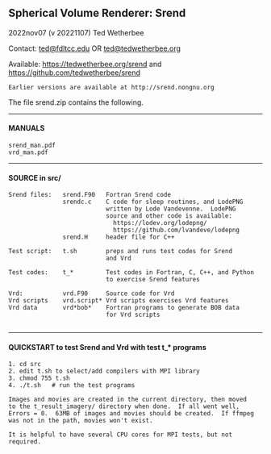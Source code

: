 ## Spherical Volume Renderer: Srend   
2022nov07 (v 20221107)   Ted Wetherbee   

Contact: ted@fdltcc.edu  OR  ted@tedwetherbee.org

Available:  https://tedwetherbee.org/srend  and  https://github.com/tedwetherbee/srend
```
Earlier versions are available at http://srend.nongnu.org  
```
The file srend.zip contains the following.
**********************************************************************
#### MANUALS
```
srend_man.pdf
vrd_man.pdf
```

**********************************************************************
#### SOURCE in src/
```
Srend files:   srend.F90   Fortran Srend code
               srendc.c    C code for sleep routines, and LodePNG
                           written by Lode Vandevenne.  LodePNG  
                           source and other code is available:
                             https://lodev.org/lodepng/
                             https://github.com/lvandeve/lodepng
               srend.H     header file for C++
               
Test script:   t.sh        preps and runs test codes for Srend
                           and Vrd
                           
Test codes:    t_*         Test codes in Fortran, C, C++, and Python
                           to exercise Srend features
                          
Vrd:           vrd.F90     Source code for Vrd
Vrd scripts    vrd.script* Vrd scripts exercises Vrd features
Vrd data       vrd*bob*    Fortran programs to generate BOB data
                           for Vrd scripts
                           
```                 
**********************************************************************
#### QUICKSTART to test Srend and Vrd with test t_* programs
```
1. cd src
2. edit t.sh to select/add compilers with MPI library
3. chmod 755 t.sh
4. ./t.sh   # run the test programs

Images and movies are created in the current directory, then moved
to the t_result_imagery/ directory when done.  If all went well, 
Errors = 0.  63MB of images and movies should be created.  If ffmpeg
was not in the path, movies won't exist.

It is helpful to have several CPU cores for MPI tests, but not required.
```
